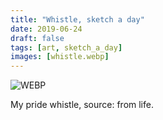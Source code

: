 ```yaml
---
title: "Whistle, sketch a day"
date: 2019-06-24
draft: false
tags: [art, sketch_a_day]
images: [whistle.webp]
---
```


![WEBP](whistle.webp "Whistle")

My pride whistle, source: from life.

